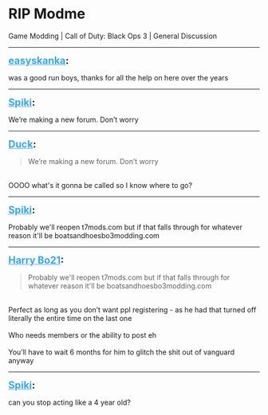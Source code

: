 # RIP Modme
Game Modding | Call of Duty: Black Ops 3 | General Discussion

---
<strong style="font-size: 1.4em;"><span style="text-decoration: underline;text-decoration-color: #34a7f9;"><span style="color:#34a7f9;">easyskanka</span></span>:</strong>

<p>was a good run boys, thanks for all the help on here over the years</p>

---
<strong style="font-size: 1.4em;"><span style="text-decoration: underline;text-decoration-color: #34a7f9;"><span style="color:#34a7f9;">Spiki</span></span>:</strong>

<p>We’re making a new forum. Don’t worry</p>

---
<strong style="font-size: 1.4em;"><span style="text-decoration: underline;text-decoration-color: #34a7f9;"><span style="color:#34a7f9;">Duck</span></span>:</strong>

<p><blockquote>We’re making a new forum. Don’t worry<br /></blockquote><br />OOOO what&#39;s it gonna be called so I know where to go?</p>

---
<strong style="font-size: 1.4em;"><span style="text-decoration: underline;text-decoration-color: #34a7f9;"><span style="color:#34a7f9;">Spiki</span></span>:</strong>

<p>Probably we&#39;ll reopen t7mods.com but if that falls through for whatever reason it&#39;ll be boatsandhoesbo3modding.com</p>

---
<strong style="font-size: 1.4em;"><span style="text-decoration: underline;text-decoration-color: #34a7f9;"><span style="color:#34a7f9;">Harry Bo21</span></span>:</strong>

<p><blockquote>Probably we&#39;ll reopen t7mods.com but if that falls through for whatever reason it&#39;ll be boatsandhoesbo3modding.com<br /></blockquote><br />Perfect as long as you don’t want ppl registering - as he had that turned off literally the entire time on the last one<br /><br />Who needs members or the ability to post eh<br /><br />You’ll have to wait 6 months for him to glitch the shit out of vanguard anyway</p>

---
<strong style="font-size: 1.4em;"><span style="text-decoration: underline;text-decoration-color: #34a7f9;"><span style="color:#34a7f9;">Spiki</span></span>:</strong>

<p>can you stop acting like a 4 year old?</p>
